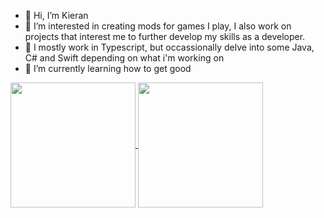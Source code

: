 - 👋 Hi, I’m Kieran
- 👀 I’m interested in creating mods for games I play, I also work on projects that interest me to further develop my skills as a developer.
- 🍙 I mostly work in Typescript, but occassionally delve into some Java, C# and Swift depending on what i'm working on 
- 🌱 I’m currently learning how to get good

<a href="https://github.com/kieran-lawrence">
  <img height=200 align="center" src="https://github-readme-stats.vercel.app/api?username=kieran-lawrence&theme=holi&hide_rank=true" />
</a>
<a href="https://github.com/kieran-lawrence">
  <img height=200 align="center" src="https://github-readme-stats.vercel.app/api/top-langs?username=kieran-lawrence&layout=compact&langs_count=8&card_width=320&theme=holi" />
</a>
